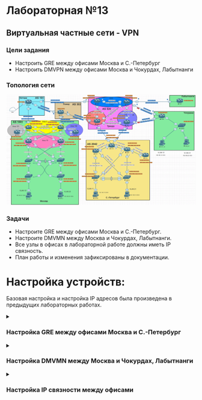 # Лабораторная №13

## Виртуальная частные сети - VPN

### Цели задания

- Настроить GRE между офисами Москва и С.-Петербург
- Настроить DMVPN между офисами Москва и Чокурдах, Лабытнанги

### Топология сети

![](./img/lab_13.png)

### Задачи

- Настроите GRE между офисами Москва и С.-Петербург.
- Настроите DMVMN между Москва и Чокурдах, Лабытнанги.
- Все узлы в офисах в лабораторной работе должны иметь IP связность.
- План работы и изменения зафиксированы в документации.

# Настройка устройств:

Базовая настройка и настройка IP адресов была произведена в предыдущих лабораторных работах.

<details>

<summary><H3>Настройка GRE между офисами Москва и С.-Петербург</H3></summary>

Между офисами Москва и С.-Петербург создадим два GRE канала:

- от R14 до R18 на интерфейс **e0/2**
- от R15 до R18 на интерфейс **e0/3**

## Таблица адресов для GRE между офисами Москва и С.-Петербург

| Device | Interface | IP Address  | Subnet Mask     | Default Gateway | Description     |
| ------ | --------- | ----------- | --------------- | --------------- | --------------- |
| R14    | tun0      | 172.16.10.1 | 255.255.255.252 |                 | to_SPB_R18_e0/2 |
| R15    | tun1      | 172.16.10.5 | 255.255.255.252 |                 | to_SPB_R18_e0/3 |
| R18    | tun0      | 172.16.10.2 | 255.255.255.252 |                 | to_MSK_R14      |
|        | tun1      | 172.16.10.6 | 255.255.255.252 |                 | to_MSK_R15      |

### R14

```
interface Tunnel0
 description to_SPB_R18_e0/2
 ip address 172.16.10.1 255.255.255.252
 tunnel source Ethernet0/2
 tunnel destination 67.73.193.2
 tunnel key 1
!
```

### R15

```
interface Tunnel1
 description to_SPB_R18_e0/3
 ip address 172.16.10.5 255.255.255.252
 tunnel source Ethernet0/2
 tunnel destination 64.210.65.2
 tunnel key 2
!
```

### R18

```
!
interface Tunnel0
 description to_MSK_R14
 ip address 172.16.10.2 255.255.255.252
 tunnel source Ethernet0/2
 tunnel destination 207.231.240.2
 tunnel key 1
!
interface Tunnel1
 description to_MSK_R15
 ip address 172.16.10.6 255.255.255.252
 tunnel source Ethernet0/3
 tunnel destination 128.249.190.2
 tunnel key 2
!
```

### Проверка работы GRE туннелей

#### tun0 R14

!["tun0 R14"](./img/tun0_r14.png)

#### tun1 R15

!["tun1 R15"](./img/tun1_r15.png)

#### tun0 R18

!["tun0 R18"](./img/tun0_r18.png)

#### tun1 R18

!["tun1 R18"](./img/tun1_r18.png)

#### пинги с R18 на адреса туннелей R14 и R15

!["пинги с R18 на адреса туннелей R14 и R15"](./img/ping_r18_tun.png)

</details>

<details>

<summary><H3>Настройка DMVMN между Москва и Чокурдах, Лабытнанги</H3></summary>

## Таблица адресов для mGRE

| Device | Interface | IP Address    | Subnet Mask   | Default Gateway |
| ------ | --------- | ------------- | ------------- | --------------- |
| R14    | tun10     | 172.16.100.14 | 255.255.255.0 |                 |
| R15    | tun10     | 172.16.100.55 | 255.255.255.0 |                 |
| R27    | tun10     | 172.16.100.27 | 255.255.255.0 |                 |
| R28    | tun10     | 172.16.100.28 | 255.255.255.0 |                 |

Маршрутизаторам R14 и R15 в офисе Москва назначим роль **HUB**

### R14

```
!
interface Tunnel10
 description DMVPN
 ip address 172.16.100.14 255.255.255.0
 no ip redirects
 ip nhrp map multicast dynamic
 ip nhrp network-id 100
 tunnel source Ethernet0/2
 tunnel mode gre multipoint
 tunnel key 100
!
```

### R15

```
!
interface Tunnel10
 description DMVPN
 ip address 172.16.100.15 255.255.255.0
 no ip redirects
 ip nhrp map multicast dynamic
 ip nhrp network-id 100
 tunnel source Ethernet0/2
 tunnel mode gre multipoint
 tunnel key 100
!
```

Маршрутизаторам R27 и R28 назначим роль **SPOKE** и создадим **nhrp map** на оба **HUB**

### R27

```
!
interface Tunnel10
 ip address 172.16.100.27 255.255.255.0
 no ip redirects
 ip nhrp map 172.16.100.14 207.231.240.2
 ip nhrp map multicast 207.231.240.2
 ip nhrp map 172.16.100.15 128.249.190.2
 ip nhrp map multicast 128.249.190.2
 ip nhrp network-id 100
 ip nhrp nhs 172.16.100.14
 ip nhrp nhs 172.16.100.15
 tunnel source Ethernet0/0
 tunnel mode gre multipoint
 tunnel key 100
!
```

### R28

```
!
interface Tunnel10
 ip address 172.16.100.28 255.255.255.0
 no ip redirects
 ip nhrp map 172.16.100.14 207.231.240.2
 ip nhrp map 172.16.100.15 128.249.190.2
 ip nhrp map multicast 207.231.240.2
 ip nhrp map multicast 128.249.190.2
 ip nhrp network-id 100
 ip nhrp nhs 172.16.100.14
 ip nhrp nhs 172.16.100.15
 tunnel source Ethernet0/1
 tunnel mode gre multipoint
 tunnel key 100
!
```

### Проверка работы mGRE туннелей

#### dmvpn R14

!["dmvpn R14"](./img/dmvpn_r14.png)

#### nhrp R14

!["nhrp R14"](./img/nhrp_r14.png)

#### dmvpn R15

!["dmvpn R15"](./img/dmvpn_r15.png)

#### nhrp R15

!["nhrp R15"](./img/nhrp_r15.png)

#### dmvpn R27

!["dmvpn R27"](./img/dmvpn_r27.png)

#### nhrp R27

!["nhrp R27"](./img/nhrp_r27.png)

#### dmvpn R28

!["dmvpn R28"](./img/dmvpn_r28.png)

#### nhrp R28

!["nhrp R28"](./img/nhrp_r28.png)

#### пинги от R27

!["пинги от R27"](./img/ping_r27.png)

#### пинги от R28

!["пинги от R28"](./img/ping_r28.png)

</details>

<details>

<summary><H3>Настройка IP связности между офисами</H3></summary>

Для обмена префиксами между офисами будем использовать BGP протокол. В офисе Москва между HUB уже настроена iBGP сессия. Для офисов Лабытнанги и Чокурдах номера AS возьмем из приватного диапазона соответственно 65027 и 65028 и настроим eBGP соседство между HUB и SPOKE. Такая конфигурация подразумевает использование DMVPN во 2-й фазе spoke-to-spoke.

На HUB (R14 b R15) настроим BGP соседство через peer-group.

#### R14

```
router bgp 1001
 bgp router-id 10.100.100.14
 bgp log-neighbor-changes
 bgp listen range 172.16.100.0/24 peer-group REM_OFFICE
 neighbor REM_OFFICE peer-group
 neighbor REM_OFFICE remote-as 65027 alternate-as 65028
 neighbor 10.10.90.42 remote-as 1001
 neighbor 2001:DB8:1415::15 remote-as 1001
 neighbor 2001:1860:4000:100::1 remote-as 101
 neighbor 172.16.10.2 remote-as 2042
 neighbor 207.231.240.1 remote-as 101
 !
 address-family ipv4
  network 10.10.90.40 mask 255.255.255.252
  network 207.231.240.0 mask 255.255.255.252
  redistribute ospfv3 1 route-map rm_for_VPN
  neighbor REM_OFFICE activate
  neighbor REM_OFFICE route-map rm_REM_OFFICE out
  neighbor 10.10.90.42 activate
  no neighbor 2001:DB8:1415::15 activate
  no neighbor 2001:1860:4000:100::1 activate
  neighbor 172.16.10.2 activate
  neighbor 172.16.10.2 route-map rm_REM_OFFICE out
  neighbor 207.231.240.1 activate
  neighbor 207.231.240.1 prefix-list pl_RFC_1918 out
  neighbor 207.231.240.1 filter-list 1 out
 exit-address-family
 !
 address-family ipv6
  network 2001:DB8:1415::/64
  network 2001:1860:4000:100::/64
  neighbor 2001:DB8:1415::15 activate
  neighbor 2001:1860:4000:100::1 activate
  neighbor 2001:1860:4000:100::1 filter-list 1 out
 exit-address-family
!
```

#### R15

```
router bgp 1001
 bgp router-id 10.100.100.15
 bgp log-neighbor-changes
 bgp listen range 172.16.100.0/24 peer-group REM_OFFICE
 neighbor REM_OFFICE peer-group
 neighbor REM_OFFICE remote-as 65027 alternate-as 65028
 neighbor 10.10.90.41 remote-as 1001
 neighbor 2001:468:1A08:1001::1 remote-as 301
 neighbor 2001:DB8:1415::14 remote-as 1001
 neighbor 128.249.190.1 remote-as 301
 neighbor 172.16.10.6 remote-as 2042
 !
 address-family ipv4
  network 10.10.90.40 mask 255.255.255.252
  network 128.249.190.0 mask 255.255.255.248
  redistribute ospfv3 1 route-map rm_for_VPN
  neighbor REM_OFFICE activate
  neighbor REM_OFFICE route-map rm_REM_OFFICE out
  neighbor 10.10.90.41 activate
  no neighbor 2001:468:1A08:1001::1 activate
  no neighbor 2001:DB8:1415::14 activate
  neighbor 128.249.190.1 activate
  neighbor 128.249.190.1 prefix-list pl_RFC_1918 out
  neighbor 128.249.190.1 route-map rm_ALL_OFFICE in
  neighbor 128.249.190.1 filter-list 1 out
  neighbor 172.16.10.6 activate
  neighbor 172.16.10.6 route-map rm_REM_OFFICE out
 exit-address-family
 !
 address-family ipv6
  network 2001:468:1A08:1001::/64
  network 2001:DB8:1415::/64
  neighbor 2001:468:1A08:1001::1 activate
  neighbor 2001:468:1A08:1001::1 route-map rm_ALL_OFFICE_v6 in
  neighbor 2001:468:1A08:1001::1 filter-list 1 out
  neighbor 2001:DB8:1415::14 activate
 exit-address-family
!
```

Настраиваем BGP протокол на SPOKE и анонсируем необходимые локальные сети

#### R27

```
!
router bgp 65027
 bgp log-neighbor-changes
 network 10.200.200.27 mask 255.255.255.255
 neighbor 172.16.100.14 remote-as 1001
 neighbor 172.16.100.15 remote-as 1001
!
```

#### R28

```
!
router bgp 65028
 bgp log-neighbor-changes
 network 10.200.200.28 mask 255.255.255.255
 network 10.200.200.192 mask 255.255.255.192
 network 192.168.12.0
 network 192.168.22.0
 neighbor 172.16.100.14 remote-as 1001
 neighbor 172.16.100.15 remote-as 1001
!
```

</details>

